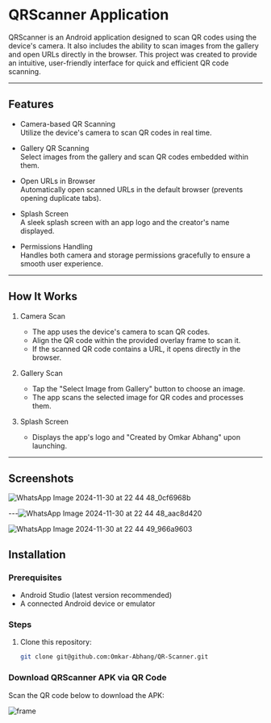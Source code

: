 # QRScanner Application

QRScanner is an Android application designed to scan QR codes using the device's camera. It also includes the ability to scan images from the gallery and open URLs directly in the browser. 
This project was created to provide an intuitive, user-friendly interface for quick and efficient QR code scanning.

---

## Features
- Camera-based QR Scanning  
  Utilize the device's camera to scan QR codes in real time.
  
- Gallery QR Scanning  
  Select images from the gallery and scan QR codes embedded within them.
  
- Open URLs in Browser  
  Automatically open scanned URLs in the default browser (prevents opening duplicate tabs).
  
- Splash Screen  
  A sleek splash screen with an app logo and the creator's name displayed.

- Permissions Handling  
  Handles both camera and storage permissions gracefully to ensure a smooth user experience.

---

## How It Works
1. Camera Scan  
   - The app uses the device's camera to scan QR codes.  
   - Align the QR code within the provided overlay frame to scan it.  
   - If the scanned QR code contains a URL, it opens directly in the browser.

2. Gallery Scan  
   - Tap the "Select Image from Gallery" button to choose an image.  
   - The app scans the selected image for QR codes and processes them.  

3. Splash Screen 
   - Displays the app's logo and "Created by Omkar Abhang" upon launching.

---

## Screenshots

![WhatsApp Image 2024-11-30 at 22 44 48_0cf6968b](https://github.com/user-attachments/assets/c0ab14dc-a68f-40e8-8a92-bf93e14a90d1)

---![WhatsApp Image 2024-11-30 at 22 44 48_aac8d420](https://github.com/user-attachments/assets/1e09544d-b148-4400-b3d5-4a3f280986ad)

![WhatsApp Image 2024-11-30 at 22 44 49_966a9603](https://github.com/user-attachments/assets/d7a2e280-f1ad-476d-9180-dfe2c35386d3)

## Installation
### Prerequisites
- Android Studio (latest version recommended)
- A connected Android device or emulator

### Steps
1. Clone this repository:
   ```bash
   git clone git@github.com:Omkar-Abhang/QR-Scanner.git


### Download QRScanner APK via QR Code

Scan the QR code below to download the APK:


![frame](https://github.com/user-attachments/assets/ac0c0329-160f-4d50-bdbe-97ba27b1933a)


